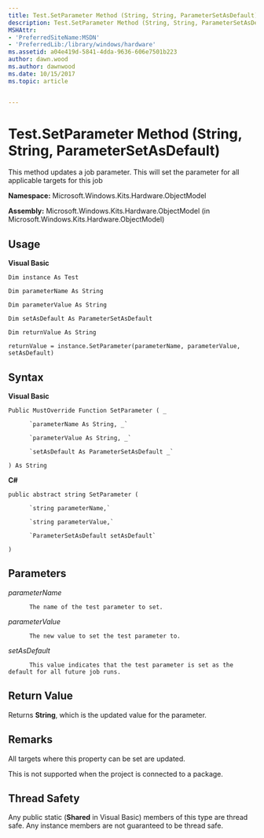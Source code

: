 ```yaml
---
title: Test.SetParameter Method (String, String, ParameterSetAsDefault)
description: Test.SetParameter Method (String, String, ParameterSetAsDefault)
MSHAttr:
- 'PreferredSiteName:MSDN'
- 'PreferredLib:/library/windows/hardware'
ms.assetid: a04e419d-5841-4dda-9636-606e7501b223
author: dawn.wood
ms.author: dawnwood
ms.date: 10/15/2017
ms.topic: article


---
```


# Test.SetParameter Method (String, String, ParameterSetAsDefault)


This method updates a job parameter. This will set the parameter for all applicable targets for this job

**Namespace:** Microsoft.Windows.Kits.Hardware.ObjectModel

**Assembly:** Microsoft.Windows.Kits.Hardware.ObjectModel (in Microsoft.Windows.Kits.Hardware.ObjectModel)

## <span id="Usage"></span><span id="usage"></span><span id="USAGE"></span>Usage


**Visual Basic**

`Dim instance As Test`

`Dim parameterName As String`

`Dim parameterValue As String`

`Dim setAsDefault As ParameterSetAsDefault`

`Dim returnValue As String`

`returnValue = instance.SetParameter(parameterName, parameterValue, setAsDefault)`

## <span id="Syntax"></span><span id="syntax"></span><span id="SYNTAX"></span>Syntax


**Visual Basic**

`Public MustOverride Function SetParameter ( _`

          `parameterName As String, _`

          `parameterValue As String, _`

          `setAsDefault As ParameterSetAsDefault _`

`) As String`

**C#**

`public abstract string SetParameter (`

          `string parameterName,`

          `string parameterValue,`

          `ParameterSetAsDefault setAsDefault`

`) `

## <span id="Parameters"></span><span id="parameters"></span><span id="PARAMETERS"></span>Parameters


*parameterName*

          The name of the test parameter to set.

*parameterValue*

          The new value to set the test parameter to.

*setAsDefault*

          This value indicates that the test parameter is set as the default for all future job runs.

## <span id="Return_Value"></span><span id="return_value"></span><span id="RETURN_VALUE"></span>Return Value


Returns **String**, which is the updated value for the parameter.

## <span id="Remarks"></span><span id="remarks"></span><span id="REMARKS"></span>Remarks


All targets where this property can be set are updated.

This is not supported when the project is connected to a package.

## <span id="Thread_Safety"></span><span id="thread_safety"></span><span id="THREAD_SAFETY"></span>Thread Safety


Any public static (**Shared** in Visual Basic) members of this type are thread safe. Any instance members are not guaranteed to be thread safe.

 

 






